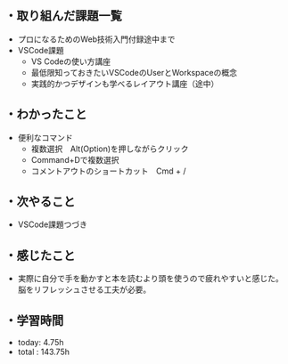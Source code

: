 ## ・取り組んだ課題一覧
- プロになるためのWeb技術入門付録途中まで
- VSCode課題
     -  VS Codeの使い方講座
    -  最低限知っておきたいVSCodeのUserとWorkspaceの概念
   -  実践的かつデザインも学べるレイアウト講座（途中）
## ・わかったこと
- 便利なコマンド
  - 複数選択　Alt(Option)を押しながらクリック
   - Command+Dで複数選択
  - コメントアウトのショートカット　Cmd + /

## ・次やること
- VSCode課題つづき

## ・感じたこと
 - 実際に自分で手を動かすと本を読むより頭を使うので疲れやすいと感じた。脳をリフレッシュさせる工夫が必要。

## ・学習時間
- today:   4.75h
- total  : 143.75h